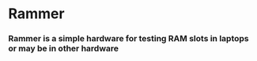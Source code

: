 # Rammer
### Rammer is a simple hardware for testing RAM slots in laptops or may be in other hardware
